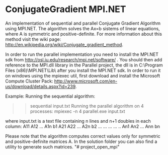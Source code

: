 ConjugateGradient MPI.NET
=================

An implementation of sequential and parallel Conjugate Gradient Algorithm using MPI.NET.
The algorithm solves the Ax=b sistems of linear equations, where A is symmetric and positive-definite.
For more information about this method visit the wiki page: http://en.wikipedia.org/wiki/Conjugate_gradient_method.

In order to run the parallel implementation you need to install 
the MPI.NET sdk from http://osl.iu.edu/research/mpi.net/software/ . 
You should then add reference to the MPI.dll library in the Parallel project, 
the dll is in C:\Program Files (x86)\MPI.NET\Lib\ after you install the MPI.NET sdk.
In order to run it on windows using the mpiexec util, first download and
install the Microsoft Compute Cluster Pack: http://www.microsoft.com/en-us/download/details.aspx?id=239.

Example: 
Running the sequential algorithm:
>>sequential input.txt
Running the parallel algorithm on 4 processes:
>>mpiexec -n 4 parallel.exe input.txt

where input.txt is a text file containing n lines and n+1 doubles in each column:
A11 A12 ... A1n b1
A21 A22 ... A2n b2
... ... ... ... ..
An1 An2 ... Ann bn

Please note that the algorithm computes correct values only for symmetric and positive-definite matrices A.
In the solution folder you can also find a utility to generate such matrices.
"# project_open_mpi" 
